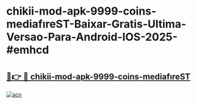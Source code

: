 # chikii-mod-apk-9999-coins-mediafıreST-Baixar-Gratis-Ultima-Versao-Para-Android-IOS-2025-#emhcd

# <h2><a href="https://ainizakaria.my?title=chikii-mod-apk-9999-coins-mediafıreST&ref=25M">🔗👉 🔴 chikii-mod-apk-9999-coins-mediafıreST</a></h2>

[![acn](https://github.com/user-attachments/assets/0f9c940e-d8b0-45ae-aac7-cd30a18b3e1c)](https://ainizakaria.my?title=chikii-mod-apk-9999-coins-mediafıreST&ref=25M)


